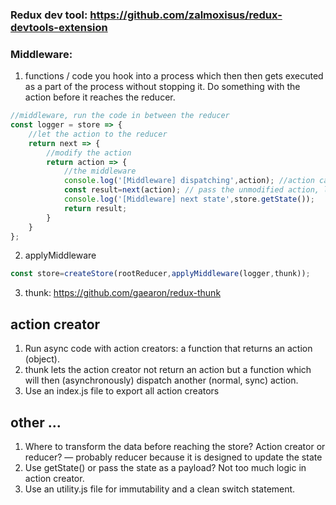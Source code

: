 ### Redux dev tool:  https://github.com/zalmoxisus/redux-devtools-extension
### Middleware: 
1. functions / code you hook into a process which then then gets executed as a part of the process without stopping it. Do something with the action before it reaches the reducer.
```javascript
//middleware, run the code in between the reducer
const logger = store => {
    //let the action to the reducer
    return next => {
        //modify the action
        return action => {
            //the middleware
            console.log('[Middleware] dispatching',action); //action can be changed here
            const result=next(action); // pass the unmodified action, let the action continue to the reducer
            console.log('[Middleware] next state',store.getState());
            return result;
        }
    }
};
```
2. applyMiddleware
```javascript
const store=createStore(rootReducer,applyMiddleware(logger,thunk));
```
3.  thunk: https://github.com/gaearon/redux-thunk

## action creator
1. Run async code with action creators: a function that returns an action (object). 
2. thunk lets the action creator not return an action but a function which will then (asynchronously) dispatch another (normal, sync) action.
3. Use an index.js file to export all action creators

## other ...
1. Where to transform the data before reaching the store? Action creator or reducer? — probably reducer because it is designed to update the state
2. Use getState() or pass the state as a payload? Not too much logic in action creator.
3. Use an utility.js file for immutability and a clean switch statement.
